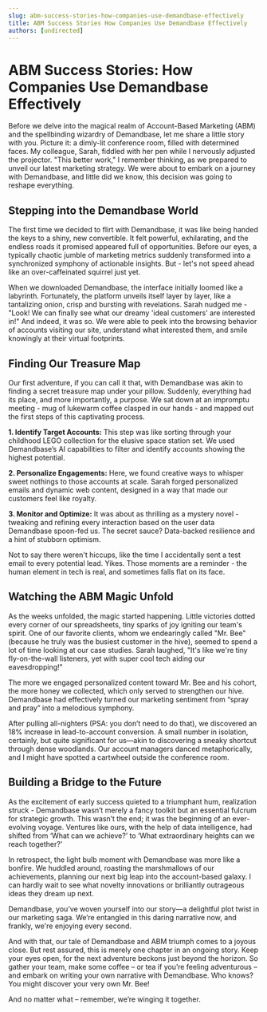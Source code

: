 ```yaml
---
slug: abm-success-stories-how-companies-use-demandbase-effectively
title: ABM Success Stories How Companies Use Demandbase Effectively
authors: [undirected]
---
```



# ABM Success Stories: How Companies Use Demandbase Effectively

Before we delve into the magical realm of Account-Based Marketing (ABM) and the spellbinding wizardry of Demandbase, let me share a little story with you. Picture it: a dimly-lit conference room, filled with determined faces. My colleague, Sarah, fiddled with her pen while I nervously adjusted the projector. "This better work," I remember thinking, as we prepared to unveil our latest marketing strategy. We were about to embark on a journey with Demandbase, and little did we know, this decision was going to reshape everything.

## Stepping into the Demandbase World

The first time we decided to flirt with Demandbase, it was like being handed the keys to a shiny, new convertible. It felt powerful, exhilarating, and the endless roads it promised appeared full of opportunities. Before our eyes, a typically chaotic jumble of marketing metrics suddenly transformed into a synchronized symphony of actionable insights. But - let's not speed ahead like an over-caffeinated squirrel just yet.

When we downloaded Demandbase, the interface initially loomed like a labyrinth. Fortunately, the platform unveils itself layer by layer, like a tantalizing onion, crisp and bursting with revelations. Sarah nudged me - "Look! We can finally see what our dreamy 'ideal customers' are interested in!" And indeed, it was so. We were able to peek into the browsing behavior of accounts visiting our site, understand what interested them, and smile knowingly at their virtual footprints.

## Finding Our Treasure Map

Our first adventure, if you can call it that, with Demandbase was akin to finding a secret treasure map under your pillow. Suddenly, everything had its place, and more importantly, a purpose. We sat down at an impromptu meeting - mug of lukewarm coffee clasped in our hands - and mapped out the first steps of this captivating process.

**1. Identify Target Accounts:** This step was like sorting through your childhood LEGO collection for the elusive space station set. We used Demandbase’s AI capabilities to filter and identify accounts showing the highest potential.

**2. Personalize Engagements:** Here, we found creative ways to whisper sweet nothings to those accounts at scale. Sarah forged personalized emails and dynamic web content, designed in a way that made our customers feel like royalty.

**3. Monitor and Optimize:** It was about as thrilling as a mystery novel - tweaking and refining every interaction based on the user data Demandbase spoon-fed us. The secret sauce? Data-backed resilience and a hint of stubborn optimism.

Not to say there weren't hiccups, like the time I accidentally sent a test email to every potential lead. Yikes. Those moments are a reminder - the human element in tech is real, and sometimes falls flat on its face.

## Watching the ABM Magic Unfold

As the weeks unfolded, the magic started happening. Little victories dotted every corner of our spreadsheets, tiny sparks of joy igniting our team's spirit. One of our favorite clients, whom we endearingly called "Mr. Bee" (because he truly was the busiest customer in the hive), seemed to spend a lot of time looking at our case studies. Sarah laughed, "It's like we're tiny fly-on-the-wall listeners, yet with super cool tech aiding our eavesdropping!"

The more we engaged personalized content toward Mr. Bee and his cohort, the more honey we collected, which only served to strengthen our hive. Demandbase had effectively turned our marketing sentiment from “spray and pray” into a melodious symphony.

After pulling all-nighters (PSA: you don’t need to do that), we discovered an 18% increase in lead-to-account conversion. A small number in isolation, certainly, but quite significant for us—akin to discovering a sneaky shortcut through dense woodlands. Our account managers danced metaphorically, and I might have spotted a cartwheel outside the conference room.

## Building a Bridge to the Future

As the excitement of early success quieted to a triumphant hum, realization struck - Demandbase wasn’t merely a fancy toolkit but an essential fulcrum for strategic growth. This wasn’t the end; it was the beginning of an ever-evolving voyage. Ventures like ours, with the help of data intelligence, had shifted from ‘What can we achieve?’ to ‘What extraordinary heights can we reach together?’

In retrospect, the light bulb moment with Demandbase was more like a bonfire. We huddled around, roasting the marshmallows of our achievements, planning our next big leap into the account-based galaxy. I can hardly wait to see what novelty innovations or brilliantly outrageous ideas they dream up next.

Demandbase, you’ve woven yourself into our story—a delightful plot twist in our marketing saga. We’re entangled in this daring narrative now, and frankly, we're enjoying every second.

And with that, our tale of Demandbase and ABM triumph comes to a joyous close. But rest assured, this is merely one chapter in an ongoing story. Keep your eyes open, for the next adventure beckons just beyond the horizon. So gather your team, make some coffee – or tea if you’re feeling adventurous – and embark on writing your own narrative with Demandbase. Who knows? You might discover your very own Mr. Bee!

And no matter what – remember, we’re winging it together.